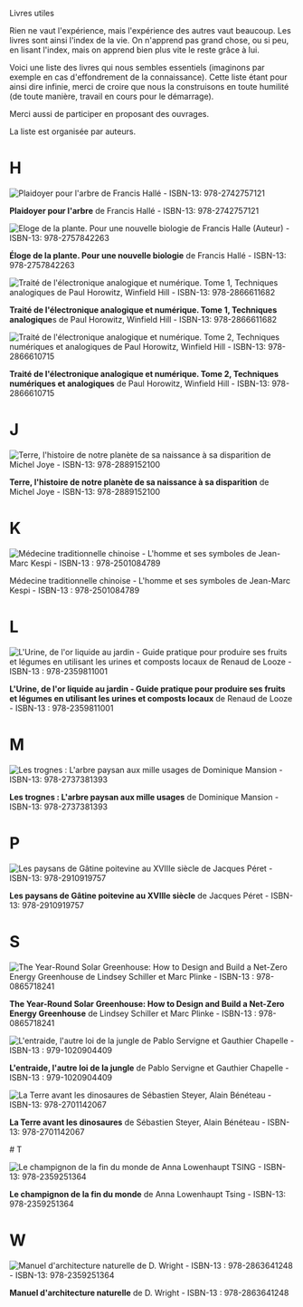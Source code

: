 Livres utiles

Rien ne vaut l'expérience, mais l'expérience des autres vaut beaucoup. Les livres sont ainsi l'index de la vie. On n'apprend pas grand chose, ou si peu, en lisant l'index, mais on apprend bien plus vite le reste grâce à lui.

Voici une liste des livres qui nous sembles essentiels (imaginons par exemple en cas d'effondrement de la connaissance). Cette liste étant pour ainsi dire infinie, merci de croire que nous la construisons en toute humilité (de toute manière, travail en cours pour le démarrage).

Merci aussi de participer en proposant des ouvrages.

La liste est organisée par auteurs.

# H

![Plaidoyer pour l'arbre de Francis Hallé  - ISBN-13: 978-2742757121](assets/covers/hallé-plaidoyer.jpg)

**Plaidoyer pour l'arbre** de Francis Hallé - ISBN-13: 978-2742757121



![Eloge de la plante. Pour une nouvelle biologie de Francis Halle (Auteur) - ISBN-13: 978-2757842263](assets/covers/hallé-éloge.jpg)

**Éloge de la plante. Pour une nouvelle biologie** de Francis Hallé - ISBN-13: 978-2757842263



![Traité de l'électronique analogique et numérique. Tome 1, Techniques analogiques de Paul Horowitz, Winfield Hill - ISBN-13:  978-2866611682](assets/covers/horowitz-traité-1.jpg)

**Traité de l'électronique analogique et numérique. Tome 1, Techniques analogique**s de Paul Horowitz, Winfield Hill - ISBN-13:  978-2866611682



![Traité de l'électronique analogique et numérique. Tome 2, Techniques numériques et analogiques de Paul Horowitz, Winfield Hill - ISBN-13:  978-2866610715](assets/covers/horowitz-traité-2.jpg)



**Traité de l'électronique analogique et numérique. Tome 2, Techniques numériques et analogiques** de Paul Horowitz, Winfield Hill - ISBN-13:  978-2866610715

# J

![Terre, l'histoire de notre planète de sa naissance à sa disparition de Michel Joye - ISBN-13: 978-2889152100](assets/covers/joye-terre.jpg)

**Terre, l'histoire de notre planète de sa naissance à sa disparition** de Michel Joye - ISBN-13: 978-2889152100

# K

![Médecine traditionnelle chinoise - L'homme et ses symboles de Jean-Marc Kespi - ISBN-13 : 978-2501084789](assets/covers/kespi-mtc.jpg)

Médecine traditionnelle chinoise - L'homme et ses symboles de Jean-Marc Kespi - ISBN-13 : 978-2501084789

# L

![L'Urine, de l'or liquide au jardin - Guide pratique pour produire ses fruits et légumes en utilisant les urines et composts locaux de Renaud de Looze - ISBN-13 : 978-2359811001](assets/covers/looze-urine.jpg)

**L'Urine, de l'or liquide au jardin - Guide pratique pour produire ses fruits et légumes en utilisant les urines et composts locaux** de Renaud de Looze - ISBN-13 : 978-2359811001

# M

![Les trognes : L'arbre paysan aux mille usages de Dominique Mansion - ISBN-13: 978-2737381393](assets/covers/mansion-trognes.jpg)

**Les trognes : L'arbre paysan aux mille usages** de Dominique Mansion - ISBN-13: 978-2737381393

# P

![Les paysans de Gâtine poitevine au XVIIIe siècle de Jacques Péret - ISBN-13: 978-2910919757](assets/covers/péret-paysans.jpg)

**Les paysans de Gâtine poitevine au XVIIIe siècle** de Jacques Péret - ISBN-13: 978-2910919757



# S

![The Year-Round Solar Greenhouse: How to Design and Build a Net-Zero Energy Greenhouse de Lindsey Schiller et Marc Plinke - ISBN-13 : 978-0865718241](assets/covers/schiller-greenhouse.jpg)

**The Year-Round Solar Greenhouse: How to Design and Build a Net-Zero Energy Greenhouse** de Lindsey Schiller et Marc Plinke - ISBN-13 : 978-0865718241

![L'entraide, l'autre loi de la jungle de Pablo Servigne et Gauthier Chapelle - ISBN-13 : 979-1020904409](assets/covers/servigne-entraide.jpg)

**L'entraide, l'autre loi de la jungle** de Pablo Servigne et Gauthier Chapelle - ISBN-13 : 979-1020904409



![La Terre avant les dinosaures de Sébastien Steyer, Alain Bénéteau - ISBN-13: 978-2701142067](assets/covers/steyer-terre.jpg)

**La Terre avant les dinosaures** de Sébastien Steyer, Alain Bénéteau - ISBN-13: 978-2701142067

<div id="auteurs_T" style="color: dodgerblue; font-weight: bold;"></div>
# T

![Le champignon de la fin du monde de Anna Lowenhaupt TSING - ISBN-13: 978-2359251364](assets/covers/tsing-champignon.jpg)

**Le champignon de la fin du monde** de Anna Lowenhaupt Tsing - ISBN-13: 978-2359251364

# W

![Manuel d'architecture naturelle de D. Wright - ISBN-13 : 978-2863641248 - ISBN-13: 978-2359251364](assets/covers/wright-archinat.jpg)

**Manuel d'architecture naturelle** de D. Wright - ISBN-13 : 978-2863641248